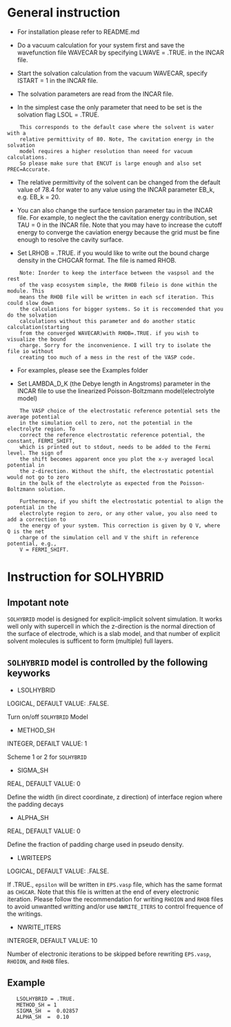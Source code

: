# General instruction

- For installation please refer to README.md

- Do a vacuum calculation for your system first and save the wavefunction file WAVECAR by 
  specifying LWAVE = .TRUE. in the INCAR file.

- Start the solvation calculation from the vacuum WAVECAR, specify ISTART = 1 in the INCAR file.

- The solvation parameters are read from the INCAR file.

- In the simplest case the only parameter that need to be set is the solvation flag LSOL = .TRUE.
```
    This corresponds to the default case where the solvent is water with a 
    relative permittivity of 80. Note, The cavitation energy in the solvation 
    model requires a higher resolution than neeed for vacuum calculations. 
    So please make sure that ENCUT is large enough and also set PREC=Accurate.
```

- The relative permittivity of the solvent can be changed from the default value of 78.4 for water 
  to any value using the INCAR parameter EB_k, e.g. EB_k = 20.

- You can also change the surface tension parameter tau in the INCAR file. For example, to neglect 
  the the cavitation energy contribution, set TAU = 0 in the INCAR file. Note that you may have to 
  increase the cutoff energy to converge the caviation energy because the grid must be fine enough 
  to resolve the cavity surface. 

- Set LRHOB = .TRUE. if you would like to write out the bound charge density in the CHGCAR format. The file is named RHOB.
```
    Note: Inorder to keep the interface between the vaspsol and the rest 
    of the vasp ecosystem simple, the RHOB fileio is done within the module. This 
    means the RHOB file will be written in each scf iteration. This could slow down 
    the calculations for bigger systems. So it is reccomended that you do the solvation 
    calculations without this parameter and do another static calculation(starting 
    from the converged WAVECAR)with RHOB=.TRUE. if you wish to visualize the bound 
    charge. Sorry for the inconvenience. I will try to isolate the file io without 
    creating too much of a mess in the rest of the VASP code.
```

- For examples, please see the Examples folder

- Set LAMBDA_D_K (the Debye length in Angstroms) parameter in the INCAR file to use the linearized Poisson-Boltzmann model(electrolyte model)
```
    The VASP choice of the electrostatic reference potential sets the average potential
    in the simulation cell to zero, not the potential in the electrolyte region. To
    correct the reference electrostatic reference potential, the constant, FERMI_SHIFT,
    which is printed out to stdout, needs to be added to the Fermi level. The sign of
    the shift becomes apparent once you plot the x-y averaged local potential in
    the z-direction. Without the shift, the electrostatic potential would not go to zero
    in the bulk of the electrolyte as expected from the Poisson-Boltzmann solution.
    
    Furthermore, if you shift the electrostatic potential to align the potential in the
    electrolyte region to zero, or any other value, you also need to add a correction to
    the energy of your system. This correction is given by Q V, where  Q is the net
    charge of the simulation cell and V the shift in reference potential, e.g.,
    V = FERMI_SHIFT. 
```

# Instruction for SOLHYBRID

## Impotant note
```SOLHYBRID``` model is designed for explicit-implicit solvent simulation. It works well only with supercell in which the z-direction is the normal direction of the surface of electrode, which is a slab model, and that number of explicit solvent molecules is sufficent to form (multiple) full layers.

## ```SOLHYBRID``` model is controlled by the following keyworks

- LSOLHYBRID

LOGICAL, DEFAULT VALUE: .FALSE.

Turn on/off ```SOLHYBRID``` Model

- METHOD_SH

INTEGER, DEFAILT VALUE: 1

Scheme 1 or 2 for ```SOLHYBRID```

- SIGMA_SH

REAL, DEFAULT VALUE: 0

Define the width (in direct coordinate, z direction) of interface region where the padding decays

- ALPHA_SH

REAL, DEFAULT VALUE: 0  

Define the fraction of padding charge used in pseudo density.  

- LWRITEEPS

LOGICAL, DEFAULT VALUE: .FALSE.

If .TRUE., ```epsilon``` will be written in ```EPS.vasp``` file, which has the same format as ```CHGCAR```. Note that this file is written at the end of every electronic iteration. Please follow the recommendation for writing ```RHOION``` and ```RHOB``` files to avoid unwantted writting and/or use ```NWRITE_ITERS``` to control frequence of the writings.

- NWRITE_ITERS

INTERGER, DEFAULT VALUE: 10

Number of electronic iterations to be skipped before rewriting ```EPS.vasp```, ```RHOION```, and ```RHOB``` files. 

## Example
```
   LSOLHYBRID = .TRUE.
   METHOD_SH = 1
   SIGMA_SH  =  0.02857  
   ALPHA_SH  =  0.10
```
